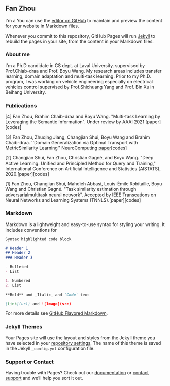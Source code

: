 ## Fan Zhou 

I'm a
You can use the [editor on GitHub](https://github.com/fanzhouai/fzhou.github.io/edit/main/README.md) to maintain and preview the content for your website in Markdown files.

Whenever you commit to this repository, GitHub Pages will run [Jekyll](https://jekyllrb.com/) to rebuild the pages in your site, from the content in your Markdown files.


### About me

I'm a Ph.D candidate in CS dept. at Laval University. supervised by Prof.Chiab-draa and Prof. Boyu Wang.  My research areas includes transfer learning, domain adaptation and multi-task learning. Prior to my Ph.D. program, I was working on vehicle engineering especially on electrical vehicles control supervised by Prof.Shichuang Yang and Prof. Bin Xu in Beihang University.

### Publications

[4] Fan Zhou, Brahim Chaib-draa and Boyu Wang. "Multi-task Learning by Leveraging the Semantic Information". Under review by AAAI 2021 [paper][codes]

[3] Fan Zhou, Zhuqing Jiang, Changjian Shui, Boyu Wang and Brahim Chaib-draa. ''Domain Generalization via Optimal Transport with MetricSimilarity Learning'' NeuroComputing [paper](https://arxiv.org/abs/2007.10573)[codes]

[2] Changjian Shui, Fan Zhou, Christian Gagné, and Boyu Wang. "Deep Active Learning: Unified and Principled Method for Query and Training," International Conference on Artificial Intelligence and Statistics (AISTATS), 2020.[paper][codes]

[1] Fan Zhou, Changjian Shui, Mahdieh Abbasi, Louis-Émile Robitaille, Boyu Wang and Christian Gagné. "Task similarity estimation through adversarialmultitask neural network". Accepted by IEEE Transcations on Neural Networks and Learning Systems (TNNLS).[paper][codes]



### Markdown

Markdown is a lightweight and easy-to-use syntax for styling your writing. It includes conventions for

```markdown
Syntax highlighted code block

# Header 1
## Header 2
### Header 3

- Bulleted
- List

1. Numbered
2. List

**Bold** and _Italic_ and `Code` text

[Link](url) and ![Image](src)
```

For more details see [GitHub Flavored Markdown](https://guides.github.com/features/mastering-markdown/).

### Jekyll Themes

Your Pages site will use the layout and styles from the Jekyll theme you have selected in your [repository settings](https://github.com/fanzhouai/fzhou.github.io/settings). The name of this theme is saved in the Jekyll `_config.yml` configuration file.

### Support or Contact

Having trouble with Pages? Check out our [documentation](https://docs.github.com/categories/github-pages-basics/) or [contact support](https://github.com/contact) and we’ll help you sort it out.
